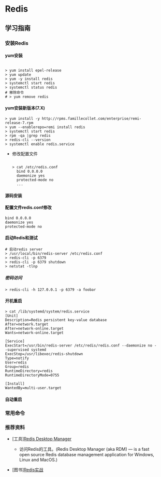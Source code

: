 # Redis

## 学习指南

### 安装Redis

#### yum安装

  ``` shell

  > yum install epel-release
  > yum update
  > yum -y install redis
  > systemctl start redis
  > systemctl status redis
  # 移除命令
  # > yum remove redis
  ```

#### yum安装新版本(7.X)

  ``` shell
  > yum install -y http://rpms.famillecollet.com/enterprise/remi-release-7.rpm
  > yum --enablerepo=remi install redis
  > systemctl start redis
  > rpm -qa |grep redis
  > redis-cli --version
  > systemctl enable redis.service
  ```

* 修改配置文件

  ``` shell

  > cat /etc/redis.conf
    bind 0.0.0.0
    daemonize yes
    protected-mode no
    ...

  ```

#### 源码安装

#### 配置文件redis.conf修改

```text
bind 0.0.0.0
daemonize yes
protected-mode no
```

#### 启动Redis和测试

```shell
# 启动redis server
> /usr/local/bin/redis-server /etc/redis.conf
> redis-cli -p 6379
> redis-cli -p 6379 shutdown
> netstat -tlnp
```

##### 密码访问

```shell
> redis-cli -h 127.0.0.1 -p 6379 -a foobar
```

#### 开机重启

``` shell
> cat /lib/systemd/system/redis.service
[Unit]
Description=Redis persistent key-value database
After=network.target
After=network-online.target
Wants=network-online.target

[Service]
ExecStart=/usr/bin/redis-server /etc/redis/redis.conf --daemonize no --supervised systemd
ExecStop=/usr/libexec/redis-shutdown
Type=notify
User=redis
Group=redis
RuntimeDirectory=redis
RuntimeDirectoryMode=0755

[Install]
WantedBy=multi-user.target
```

#### 自动重启

### 常用命令

### 推荐资料

* [工具][Redis Desktop Manager](https://redisdesktop.com/)  
  * 访问Redis的工具。(Redis Desktop Manager (aka RDM) — is a fast open source Redis database management application for Windows, Linux and MacOS.)

* [图书][Redis实战](http://product.dangdang.com/23800641.html)
